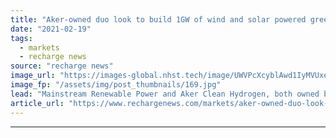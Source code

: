 ```yaml
---
title: "Aker-owned duo look to build 1GW of wind and solar powered green hydrogen in Chile"
date: "2021-02-19"
tags: 
  - markets
  - recharge news
source: "recharge news"
image_url: "https://images-global.nhst.tech/image/UWVPcXcyblAwd1IyMVUxeW9od0NJODNGd0UwUHVUYUJHYlhlOWRlMlJQTT0=/nhst/binary/c02eaa524b21643b51a7c7c93fed5acd"
image_fp: "/assets/img/post_thumbnails/169.jpg"
lead: "Mainstream Renewable Power and Aker Clean Hydrogen, both owned by Aker Horizons, ink deal to develop facilities fuelled by giant Andes Renovables hybrid mega-development"
article_url: "https://www.rechargenews.com/markets/aker-owned-duo-look-to-build-1gw-of-wind-and-solar-powered-green-hydrogen-in-chile/2-1-966452"
---
```


---
